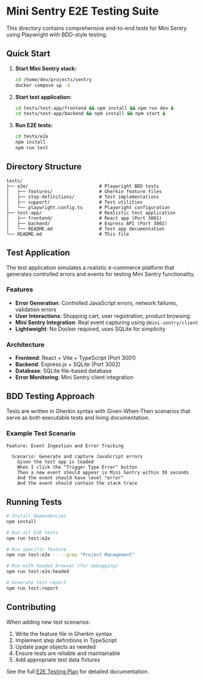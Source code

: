 # Mini Sentry E2E Testing Suite

This directory contains comprehensive end-to-end tests for Mini Sentry using Playwright with BDD-style testing.

## Quick Start

1. **Start Mini Sentry stack:**
   ```bash
   cd /home/dev/projects/sentry
   docker compose up -d
   ```

2. **Start test application:**
   ```bash
   cd tests/test-app/frontend && npm install && npm run dev &
   cd tests/test-app/backend && npm install && npm start &
   ```

3. **Run E2E tests:**
   ```bash
   cd tests/e2e
   npm install
   npm run test
   ```

## Directory Structure

```
tests/
├── e2e/                          # Playwright BDD tests
│   ├── features/                 # Gherkin feature files
│   ├── step-definitions/         # Test implementations
│   ├── support/                  # Test utilities
│   └── playwright.config.ts      # Playwright configuration
├── test-app/                     # Realistic test application
│   ├── frontend/                 # React app (Port 3001)
│   ├── backend/                  # Express API (Port 3002)
│   └── README.md                 # Test app documentation
└── README.md                     # This file
```

## Test Application

The test application simulates a realistic e-commerce platform that generates controlled errors and events for testing Mini Sentry functionality.

### Features
- **Error Generation**: Controlled JavaScript errors, network failures, validation errors
- **User Interactions**: Shopping cart, user registration, product browsing
- **Mini Sentry Integration**: Real event capturing using `@mini-sentry/client`
- **Lightweight**: No Docker required, uses SQLite for simplicity

### Architecture
- **Frontend**: React + Vite + TypeScript (Port 3001)
- **Backend**: Express.js + SQLite (Port 3002)
- **Database**: SQLite file-based database
- **Error Monitoring**: Mini Sentry client integration

## BDD Testing Approach

Tests are written in Gherkin syntax with Given-When-Then scenarios that serve as both executable tests and living documentation.

### Example Test Scenario
```gherkin
Feature: Event Ingestion and Error Tracking

  Scenario: Generate and capture JavaScript errors
    Given the test app is loaded
    When I click the "Trigger Type Error" button
    Then a new event should appear in Mini Sentry within 30 seconds
    And the event should have level "error"
    And the event should contain the stack trace
```

## Running Tests

```bash
# Install dependencies
npm install

# Run all E2E tests
npm run test:e2e

# Run specific feature
npm run test:e2e -- --grep "Project Management"

# Run with headed browser (for debugging)
npm run test:e2e:headed

# Generate test report
npm run test:report
```

## Contributing

When adding new test scenarios:

1. Write the feature file in Gherkin syntax
2. Implement step definitions in TypeScript
3. Update page objects as needed
4. Ensure tests are reliable and maintainable
5. Add appropriate test data fixtures

See the full [E2E Testing Plan](../docs/E2E_TESTING_PLAN.md) for detailed documentation.